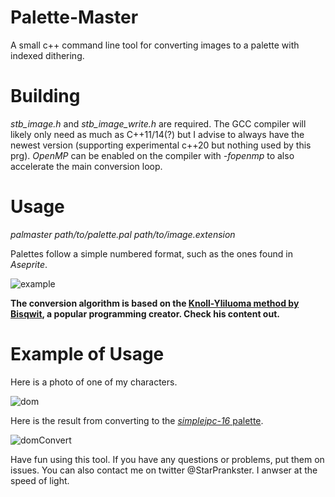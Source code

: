 # Palette-Master
A small c++ command line tool for converting images to a palette with indexed dithering.

# Building
*stb_image.h* and *stb_image_write.h* are required. The GCC compiler will likely only need as much as C++11/14(?) but I advise to always have the newest version (supporting experimental c++20 but nothing used by this prg). *OpenMP* can be enabled on the compiler with *-fopenmp* to also accelerate the main conversion loop.

# Usage
*palmaster path/to/palette.pal path/to/image.extension*

Palettes follow a simple numbered format, such as the ones found in *Aseprite*.

![example](https://cdn.discordapp.com/attachments/294228850500435969/599439471934701569/unknown.png "Lots of numbers.")

**The conversion algorithm is based on the [Knoll-Yliluoma method by Bisqwit](https://bisqwit.iki.fi/story/howto/dither/jy/), a popular programming creator. Check his content out.**

# Example of Usage
Here is a photo of one of my characters.

![dom](https://cdn.discordapp.com/attachments/294228850500435969/599441695687573544/dom.png "Say hi to Dom.")

Here is the result from converting to the [*simplejpc-16* palette](https://lospec.com/palette-list/simplejpc-16).

![domConvert](https://cdn.discordapp.com/attachments/294228850500435969/599441705623617546/result.png "Dom plays checkers now.")

Have fun using this tool. If you have any questions or problems, put them on issues. You can also contact me on twitter @StarPrankster. I anwser at the speed of light.
